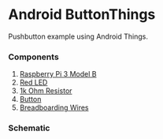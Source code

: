 # Android ButtonThings
Pushbutton example using Android Things.

<!-- <img src="arduino-button.gif" width="80%"/> -->

### Components
1. [Raspberry Pi 3 Model B](https://www.adafruit.com/product/3055)
2. [Red LED](https://www.adafruit.com/product/299)
3. [1k Ohm Resistor](https://www.adafruit.com/product/2975)
4. [Button](https://www.adafruit.com/product/367)
5. [Breadboarding Wires](https://www.adafruit.com/product/153)

### Schematic
<!-- <img src="ArduinoSchematic.png" width="80%"/>-->
